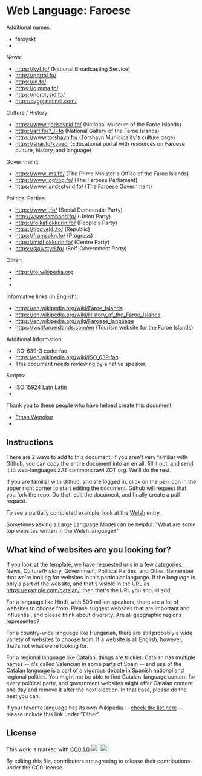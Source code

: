 # Web Language: Faroese

Additional names:
- føroyskt
- 

News:
- https://kvf.fo/ (National Broadcasting Service)
- https://portal.fo/
- https://in.fo/
- https://dimma.fo/
- https://nordlysid.fo/
- http://oyggjatidindi.com/

Culture / History:
- https://www.tjodsavnid.fo/ (National Museum of the Faroe Islands)
- https://art.fo/?_l=fo (National Gallery of the Faroe Islands)
- https://www.torshavn.fo/ (Tórshavn Municipality's culture page)
- https://snar.fo/kvaedi (Educational portal with resources on Faroese culture, history, and language)

Government:
- https://www.lms.fo/ (The Prime Minister's Office of the Faroe Islands)
- https://www.logting.fo/ (The Faroese Parliament)
- https://www.landsstyrid.fo/ (The Faroese Government)

Political Parties:
- https://www.j.fo/ (Social Democratic Party)
- http://www.samband.fo/ (Union Party)
- https://folkaflokkurin.fo/ (People's Party)
- https://tjodveldi.fo/ (Republic)
- https://framsokn.fo/ (Progress)
- https://midflokkurin.fo/ (Centre Party)
- https://sjalvstyri.fo/ (Self-Government Party)

Other:
- https://fo.wikipedia.org
- 
- 

Informative links (in English):
- https://en.wikipedia.org/wiki/Faroe_Islands
- https://en.wikipedia.org/wiki/History_of_the_Faroe_Islands
- https://en.wikipedia.org/wiki/Faroese_language
- https://visitfaroeislands.com/en (Tourism website for the Faroe Islands)

Additional Information:
- ISO-639-3 code: fao
- https://en.wikipedia.org/wiki/ISO_639:fao
- This document needs reviewing by a native speaker.


Scripts:
- <a href="https://en.wikipedia.org/wiki/ISO_15924">ISO 15924 Latn</a> Latin
- 

Thank you to these people who have helped create this document:
- [Ethan Wenokur](https://github.com/e-Winnie)
- 

## Instructions

There are 2 ways to add to this document. If you aren't very familiar
with Github, you can copy the entire document into an email, fill it
out, and send it to web-languages ZAT commoncrawl ZOT org. We'll do the rest.

If you are familiar with Github, and are logged in, click on the pen
icon in the upper right corner to start editing the document.
Github will request that you fork the repo. Do that, edit the
document, and finally create a pull request.

To see a partially completed example, look at the
[Welsh](../living/welsh.md) entry.

Sometimes asking a Large Language Model can be helpful: "What are some
top websites written in the Welsh language?"

## What kind of websites are you looking for?

If you look at the template, we have requested urls in a few
categories: News, Culture/History, Government, Political Parties, and
Other. Remember that we're looking for websites in this particular
language. If the language is only a part of the website, and that's
visible in the URL as https://example.com/catalan/, then that's the
URL you should add.

For a language like Hindi, with 500 million speakers, there are a lot
of websites to choose from. Please suggest websites that are important
and influential, and please think about diversity. Are all geographic
regions represented?

For a country-wide language like Hungarian, there are still probably a
wide variety of websites to choose from. If a website is all English,
however, that's not what we're looking for.

For a regional language like Catalan, things are trickier. Catalan has
multiple names -- it's called Valencian in some parts of Spain -- and
use of the Catalan language is a part of a vigorous debate in Spanish
national and regional politics. You might not be able to find
Catalan-language content for every political party, and government
websites might offer Catalan content one day and remove it after
the next election. In that case, please do the best you can.

If your favorite language has its own Wikipedia -- [check the list here](https://en.wikipedia.org/wiki/List_of_Wikipedias) --
please include this link under "Other".

## License

<p xmlns:cc="http://creativecommons.org/ns#" >This work is marked with <a href="https://creativecommons.org/publicdomain/zero/1.0/?ref=chooser-v1" target="_blank" rel="license noopener noreferrer" style="display:inline-block;">CC0 1.0<img style="height:22px!important;margin-left:3px;vertical-align:text-bottom;" src="https://mirrors.creativecommons.org/presskit/icons/cc.svg?ref=chooser-v1" alt=""><img style="height:22px!important;margin-left:3px;vertical-align:text-bottom;" src="https://mirrors.creativecommons.org/presskit/icons/zero.svg?ref=chooser-v1" alt=""></a></p>

By editing this file, contributers are agreeing to release their contributions under the CC0 license.

